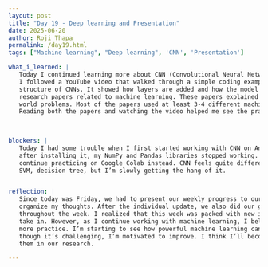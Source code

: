 ```yaml
---
layout: post
title: "Day 19 - Deep learning and Presentation"
date: 2025-06-20
author: Roji Thapa
permalink: /day19.html
tags: ["Machine learning", "Deep learning", 'CNN', 'Presentation']

what_i_learned: |
   Today I continued learning more about CNN (Convolutional Neural Networks) and how they are used in machine learning.
   I followed a YouTube video that walked through a simple coding example, which helped me understand the basic
   structure of CNNs. It showed how layers are added and how the model learns from images. After that, I read 4-5
   research papers related to machine learning. These papers explained how machine learning can solve different real
   world problems. Most of the papers used at least 3-4 different machine learning models to compare their results.
   Reading both the papers and watching the video helped me see the practical side of what I’m learning.
 

  
blockers: |
   Today I had some trouble when I first started working with CNN on Anaconda. I didn’t have TensorFlow installed, and
   after installing it, my NumPy and Pandas libraries stopped working. Since fixing it was taking too long, I decided to
   continue practicing on Google Colab instead. CNN feels quite different from the previous models I’ve used like KNN,
   SVM, decision tree, but I’m slowly getting the hang of it.


reflection: |
   Since today was Friday, we had to present our weekly progress to our faculty mentor, which gave me a chance to
   organize my thoughts. After the individual update, we also did our group presentation and shared what we had learned
   throughout the week. I realized that this week was packed with new information, and at times, it felt like a lot to
   take in. However, as I continue working with machine learning, I believe it will become easier to understand with
   more practice. I’m starting to see how powerful machine learning can be, and I’m excited to keep learning. Even
   though it’s challenging, I’m motivated to improve. I think I’ll become more confident using these tools as I apply
   them in our research.

---
```

